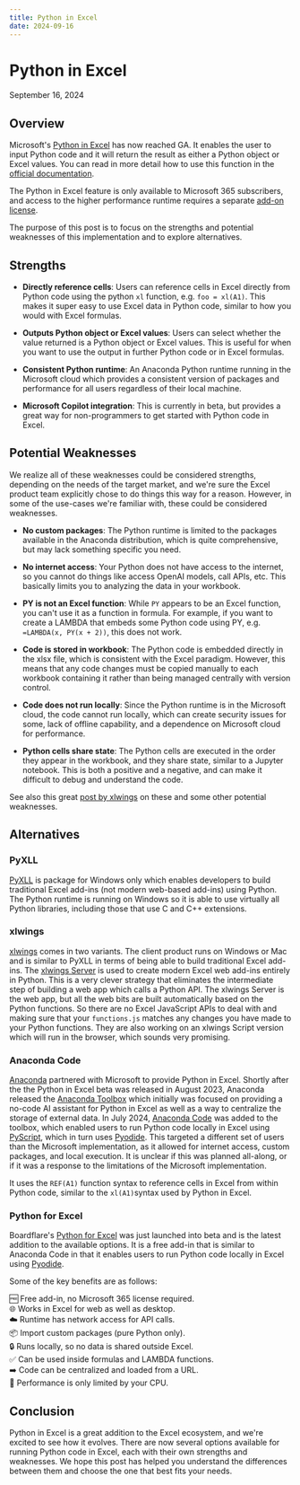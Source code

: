 ```yaml
---
title: Python in Excel
date: 2024-09-16
---
```


# Python in Excel
September 16, 2024

## Overview

Microsoft's [Python in Excel](https://techcommunity.microsoft.com/t5/excel-blog/python-in-excel-available-now/ba-p/4240212) has now reached GA.  It enables the user to input Python code and it will return the result as either a Python object or Excel values.  You can read in more detail how to use this function in the [official documentation](https://support.microsoft.com/en-us/office/introduction-to-python-in-excel-55643c2e-ff56-4168-b1ce-9428c8308545).

The Python in Excel feature is only available to Microsoft 365 subscribers, and access to the higher performance runtime requires a separate [add-on license](https://www.microsoft.com/en-us/microsoft-365/python-in-excel).

The purpose of this post is to focus on the strengths and potential weaknesses of this implementation and to explore alternatives.

## Strengths

- **Directly reference cells**:  Users can reference cells in Excel directly from Python code using the python `xl` function, e.g. `foo = xl(A1)`.  This makes it super easy to use Excel data in Python code, similar to how you would with Excel formulas.

- **Outputs Python object or Excel values**:  Users can select whether the value returned is a Python object or Excel values.  This is useful for when you want to use the output in further Python code or in Excel formulas.

- **Consistent Python runtime**:  An Anaconda Python runtime running in the Microsoft cloud which provides a consistent version of packages and performance for all users regardless of their local machine. 

- **Microsoft Copilot integration**:  This is currently in beta, but provides a great way for non-programmers to get started with Python code in Excel.

## Potential Weaknesses

We realize all of these weaknesses could be considered strengths, depending on the needs of the target market, and we're sure the Excel product team explicitly chose to do things this way for a reason.  However, in some of the use-cases we're familiar with, these could be considered weaknesses.

- **No custom packages**:  The Python runtime is limited to the packages available in the Anaconda distribution, which is quite comprehensive, but may lack something specific you need.

- **No internet access**:  Your Python does not have access to the internet, so you cannot do things like access OpenAI models, call APIs, etc.  This basically limits you to analyzing the data in your workbook.

- **PY is not an Excel function**:  While `PY` appears to be an Excel function, you can't use it as a function in formula.  For example, if you want to create a LAMBDA that embeds some Python code using PY, e.g. `=LAMBDA(x, PY(x + 2))`, this does not work.

- **Code is stored in workbook**:  The Python code is embedded directly in the xlsx file, which is consistent with the Excel paradigm.  However, this means that any code changes must be copied manually to each workbook containing it rather than being managed centrally with version control.

- **Code does not run locally**:  Since the Python runtime is in the Microsoft cloud, the code cannot run locally, which can create security issues for some, lack of offline capability, and a dependence on Microsoft cloud for performance.

- **Python cells share state**:  The Python cells are executed in the order they appear in the workbook, and they share state, similar to a Jupyter notebook.  This is both a positive and a negative, and can make it difficult to debug and understand the code.

See also this great [post by xlwings](https://www.xlwings.org/blog/my-thoughts-on-python-in-excel) on these and some other potential weaknesses.

## Alternatives

### PyXLL

[PyXLL](https://www.pyxll.com/index.html) is package for Windows only which enables developers to build traditional Excel add-ins (not modern web-based add-ins) using Python.  The Python runtime is running on Windows so it is able to use virtually all Python libraries, including those that use C and C++ extensions.

### xlwings

[xlwings](https://www.xlwings.org/) comes in two variants.  The client product runs on Windows or Mac and is similar to PyXLL in terms of being able to build traditional Excel add-ins.  The [xlwings Server](https://server.xlwings.org/en/latest/) is used to create modern Excel web add-ins entirely in Python.  This is a very clever strategy that eliminates the intermediate step of building a web app which calls a Python API. The xlwings Server is the web app, but all the web bits are built automatically based on the Python functions.  So there are no Excel JavaScript APIs to deal with and making sure that your `functions.js` matches any changes you have made to your Python functions.  They are also working on an xlwings Script version which will run in the browser, which sounds very promising.

### Anaconda Code

[Anaconda](https://www.anaconda.com/) partnered with Microsoft to provide Python in Excel.  Shortly after the the Python in Excel beta was released in August 2023, Anaconda released the [Anaconda Toolbox](https://www.anaconda.com/blog/anaconda-toolbox-brings-ai-assistant-no-code-development-to-python-in-excel) which initially was focused on providing a no-code AI assistant for Python in Excel as well as a way to centralize the storage of external data.  In July 2024, [Anaconda Code](https://www.anaconda.com/blog/introducing-anaconda-code-add-in-for-microsoft-excel) was added to the toolbox, which enabled users to run Python code locally in Excel using [PyScript](https://pyscript.net/), which in turn uses [Pyodide](https://pyodide.org/en/stable/).  This targeted a different set of users than the Microsoft implementation, as it allowed for internet access, custom packages, and local execution.  It is unclear if this was planned all-along, or if it was a response to the limitations of the Microsoft implementation.

It uses the `REF(A1)` function syntax to reference cells in Excel from within Python code, similar to the `xl(A1)`syntax used by Python in Excel.

### Python for Excel

Boardflare's [Python for Excel](/apps/excel/python.md) was just launched into beta and is the latest addition to the available options. It is a free add-in that is similar to Anaconda Code in that it enables users to run Python code locally in Excel using [Pyodide](https://pyodide.org/en/stable/).

Some of the key benefits are as follows:

🆓 Free add-in, no Microsoft 365 license required.<br/>
🌐 Works in Excel for web as well as desktop.<br/>
☁️ Runtime has network access for API calls.<br/>
📦 Import custom packages (pure Python only).<br/>
🔒 Runs locally, so no data is shared outside Excel.<br/>
✅ Can be used inside formulas and LAMBDA functions.<br/>
➡️ Code can be centralized and loaded from a URL.<br/>
🚀 Performance is only limited by your CPU.<br/>

## Conclusion

Python in Excel is a great addition to the Excel ecosystem, and we're excited to see how it evolves.  There are now several options available for running Python code in Excel, each with their own strengths and weaknesses.  We hope this post has helped you understand the differences between them and choose the one that best fits your needs.

